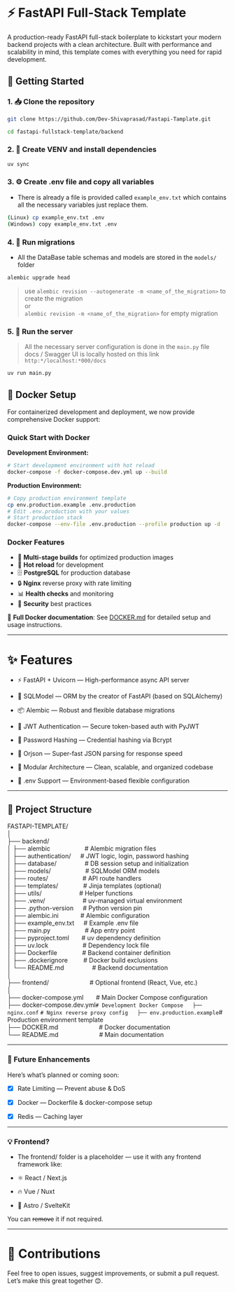 # ⚡ FastAPI Full-Stack Template

A production-ready FastAPI full-stack boilerplate to kickstart your modern backend projects with a clean architecture. Built with performance and scalability in mind, this template comes with everything you need for rapid development.

## 🚀 Getting Started

### 1. 📥 Clone the repository

```bash
git clone https://github.com/Dev-Shivaprasad/Fastapi-Tamplate.git

cd fastapi-fullstack-template/backend
```

### 2. 🧪 Create VENV and install dependencies

```bash
uv sync
```

### 3. ⚙️ Create .env file and copy all variables
- There is already a file is provided called ```example_env.txt``` which contains all the necessary variables just replace them.   
  
```bash
(Linux) cp example_env.txt .env
(Windows) copy example_env.txt .env
```

### 4. 🔄 Run migrations
- All the DataBase table schemas and models are stored in the ```models/``` folder      
  
```bash
alembic upgrade head
```
>use ```alembic revision --autogenerate -m <name_of_the_migration>``` to create the migration  
or  
 ```alembic revision -m <name_of_the_migration>``` for  empty migration  

### 5. 🚀 Run the server
> All the necessary server configuration is done in the ```main.py``` file   
> docs / Swagger UI is locally hosted on this link  ```http:*/localhost:*000/docs``` 

```python
uv run main.py
```

## 🐳 Docker Setup

For containerized development and deployment, we now provide comprehensive Docker support:

### Quick Start with Docker

**Development Environment:**
```bash
# Start development environment with hot reload
docker-compose -f docker-compose.dev.yml up --build
```

**Production Environment:**
```bash
# Copy production environment template
cp env.production.example .env.production
# Edit .env.production with your values
# Start production stack
docker-compose --env-file .env.production --profile production up -d
```

### Docker Features
- 🚀 **Multi-stage builds** for optimized production images
- 🔄 **Hot reload** for development
- 🗄️ **PostgreSQL** for production database
- 🔒 **Nginx** reverse proxy with rate limiting
- 📊 **Health checks** and monitoring
- 🔐 **Security** best practices

📖 **Full Docker documentation**: See [DOCKER.md](./DOCKER.md) for detailed setup and usage instructions.

---

# ✨ Features  
- ⚡ FastAPI + Uvicorn — High-performance async API server

- 🔗 SQLModel — ORM by the creator of FastAPI (based on SQLAlchemy)

- 📦 Alembic — Robust and flexible database migrations

- 🔐 JWT Authentication — Secure token-based auth with PyJWT

- 🧂 Password Hashing — Credential hashing via Bcrypt

- 🚀 Orjson — Super-fast JSON parsing for response speed

- 🧩 Modular Architecture — Clean, scalable, and organized codebase

- 🌱 .env Support — Environment-based flexible configuration

---

## 📁 Project Structure

FASTAPI-TEMPLATE/  
│  
├── backend/    
│   ├── alembic``           ``# Alembic migration files  
│   ├── authentication/``   ``# JWT logic, login, password hashing  
│   ├── database/``         ``# DB session setup and initialization  
│   ├── models/``           ``# SQLModel ORM models  
│   ├── routes/``           ``# API route handlers  
│   ├── templates/``        ``# Jinja templates (optional)  
│   ├── utils/``            ``# Helper functions  
│   ├── .venv/``            ``# uv-managed virtual environment  
│   ├── .python-version``   ``# Python version pin  
│   ├── alembic.ini``       ``# Alembic configuration  
│   ├── example_env.txt``   ``# Example .env file  
│   ├── main.py``           ``# App entry point  
│   ├── pyproject.toml``    ``# uv dependency definition   
│   ├── uv.lock``           ``# Dependency lock file  
│   ├── Dockerfile``        ``# Backend container definition  
│   ├── .dockerignore``     ``# Docker build exclusions  
│   └── README.md``         ``# Backend documentation  
│  
├── frontend/``             ``# Optional frontend (React, Vue, etc.)  
│  
├── docker-compose.yml``    ``# Main Docker Compose configuration  
├── docker-compose.dev.yml``# Development Docker Compose  
├── nginx.conf``            ``# Nginx reverse proxy config  
├── env.production.example``# Production environment template  
├── DOCKER.md``             ``# Docker documentation  
└── README.md``             ``# Main documentation  


---

### 🧩 Future Enhancements  
Here’s what’s planned or coming soon:  

- [x] Rate Limiting — Prevent abuse & DoS

- [x] Docker — Dockerfile & docker-compose setup

- [x] Redis — Caching layer
 
---  

### 💡 Frontend?
- The frontend/ folder is a placeholder — use it with any frontend framework like:  
  
- ⚛️ React / Next.js

- 🔥 Vue / Nuxt

- 🌌 Astro / SvelteKit

You can ~~remove~~ it if not required.

---
# 🙌 Contributions  

Feel free to open issues, suggest improvements, or submit a pull request. Let’s make this great together 😊.